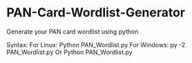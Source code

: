 # PAN-Card-Wordlist-Generator
Generate your PAN card wordlist using python

Syntax:
For Linux: Python PAN_Wordlist.py
For Windows: py -2 PAN_Wordlist.py
             Or Python PAN_Wordlist.py
